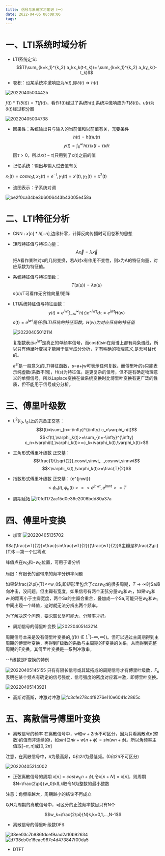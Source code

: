 ```yaml
---
title: 信号与系统学习笔记（一）
date: 2022-04-05 00:08:06
tags:
---
```


# 一、LTI系统时域分析
- LTI系统定义:
$$T(\sum_{k=k_1}^{k_2} a_kx_k(t-t_k))= \sum_{k=k_1}^{k_2} a_ky_k(t-t_k)$$

- 卷积：设某系统冲激响应为$h(t)$,即$\delta(t)\Rightarrow h(t)$

![20220405004425](https://cdn.jsdelivr.net/gh/zhangsx19/PicBed/images_for_blogs20220405004425.png)

$f(t)*T(\delta(t))=T(f(t))$，看作f(t)经过了系统h(t),系统冲激响应为$T(\delta(t))$。$u(t)$为$\delta(t)$经过积分器

![20220405004738](https://cdn.jsdelivr.net/gh/zhangsx19/PicBed/images_for_blogs20220405004738.png)

- 因果性：系统输出只与输入的当前值和以前值有关，充要条件
$$h(t)=h(t)u(t)$$
$$y(t)=\int_0^\infty h(\tau)x(t-\tau)d\tau$$
因$\tau>0$，所以$x(t-\tau)$只用到了x(t)之前的值

- 记忆系统：输出与输入过去值有关
    
$x_1(t)=cosw_0t,x_2(t)=e^{-t},y_1(t)=x'(t),y_2(t)=x^2(t)$

- 流图表示：子系统对调

![be2f0ca34be3b6006443b43005e458a](https://cdn.jsdelivr.net/gh/zhangsx19/PicBed/images_for_blogsbe2f0ca34be3b6006443b43005e458a.jpg)
  
# 二、LTI特征分析
- CNN : $x[n]*h[-n]$,边缘补零，计算反向传播时可用卷积的思想

- 矩阵特征值与特征向量：
  $$A\vec{x}=λ\vec{x}$$
  把A看作某种对x的几何变换，若A对x有作用不变性，则x为A的特征向量，对应系数为特征值。

- 系统特征值与特征函数：
  $$T(s(u))=λs(u)$$
  s(u)/T可看作无穷维向量/矩阵

- LTI系统特征值与特征函数：
  $$y(t)=e^{jwt}\int_{-\infty}^{\infty} h(\tau)e^{-jw\tau}d\tau=e^{jwt}H(w)$$
  $s(t)=e^{jwt}是任意LTI系统的特征函数，H(w)为对应系统的特征值$

  ![20220405012114](https://cdn.jsdelivr.net/gh/zhangsx19/PicBed/images_for_blogs20220405012114.png)

  复指数表示$e^{jwt}$是真正的单频率信号，而cos和sin在频谱上都有两条谱线，所以只有傅里叶变换才能用于信号成分分析，才有明确的物理意义,是无可替代的。
  
  $e^{st}$是一般意义的LTI特征函数，s=a+jw可表示任何复数，而傅里叶的s只能表示纯虚数(系数不同)，H(s)为特征值。是更复杂的信号，但不是有确定物理意义的单频信号，所以Laplace变换在做系统变换时比傅里叶变换有更广泛的性质，但不能用于信号成分分析。
  
# 三、傅里叶级数

- $L^2[t_0,t_a]$上的完备正交基：
$$f(t)=\sum_{n=-\infty}^{\infty} c_n\varphi_n(t)$$
$$<f(t),\varphi_k(t)>=\sum_{n=-\infty}^{\infty} c_n<\varphi(t),\varphi_k(t)>=c_k<\varphi_k(t),\varphi_k(t)>$$

- 三角形式傅里叶级数
正交基：$$\frac{1}{\sqrt{2}},coswt,sinwt,...,cosnwt,sinnwt$$
$$<\varphi_k(t),\varphi_k(t)>=\frac{T}{2}$$

- 指数形式傅里叶级数
正交基：{e^{jnwt}}
$$<\phi_n(t),\phi_n(t)>=<e^{jnwt},e^{jnwt}>=T$$

- 周期延拓
![f0fdf172ac15d0e36e2006bdd80a37a](https://cdn.jsdelivr.net/gh/zhangsx19/PicBed/images_for_blogsf0fdf172ac15d0e36e2006bdd80a37a.jpg)

# 四、傅里叶变换
- 加窗
![20220405135702](https://cdn.jsdelivr.net/gh/zhangsx19/PicBed/images_for_blogs20220405135702.png)

$Sa(\frac{wT}{2})=\frac{sin\frac{wT}{2}}{\frac{wT}{2}}$主瓣是$\frac{2\pi}{T}$ --第一个过零点

峰值点在$w_0$和$-w_0$位置，可用于谱分析

局限：有限长的窗带来的频率分辨率问题

如果$\frac{2\pi}{T}<<w_0$,即矩形里包含了$cosw_0t$的很多周期，$T\rightarrow\infty$时Sa趋向冲击，没问题。但主瓣有宽度，如果信号有两个正弦分量$w_0$和$w_1$，如果$w_0$和$w_1$的距离小于主瓣宽度，两个Sa的主瓣会重合，叠加成一个Sa,可能只在$w_0$和$w_1$中间出现一个峰值，这时就无法分辨出两个频率。

为了解决这个问题，要求窗长尽可能大，分辨率才好。

- 周期信号的傅里叶变换 
![20220405143214](https://cdn.jsdelivr.net/gh/zhangsx19/PicBed/images_for_blogs20220405143214.png)

周期信号本来是没有傅里叶变换的,($f(t)\notin L^1(-\infty,\infty)$)。但可以通过主周期得到主周期的傅里叶变换，再得到F级数的系数与主周期的F变换的关系，从而得到完整周期的F变换。其傅里叶变换是一系列冲激串。

--F级数是F变换的特例

![20220405145155](https://cdn.jsdelivr.net/gh/zhangsx19/PicBed/images_for_blogs20220405145155.png)
只有有限长信号或其延拓成的周期信号才有傅里叶级数，$F_n$表明在某个频点有确定的信号强度，信号强度的密度对应着冲激，即傅里叶变换。

![20220405143921](https://cdn.jsdelivr.net/gh/zhangsx19/PicBed/images_for_blogs20220405143921.png)

- 高斯对高斯，冲激对冲激
![fc3cfe278c4f8276e110e6041c2865c](https://cdn.jsdelivr.net/gh/zhangsx19/PicBed/images_for_blogsfc3cfe278c4f8276e110e6041c2865c.jpg)

# 五、离散信号傅里叶变换
- 离散信号的频率
在离散信号中，w和$w+2\pi k$不可区分，因为只看离散点n(整数)的值而非连续的t，如$sin((2\pi k+w)n+\phi)=sin(wn+\phi)$。所以角频率主值取$[-\pi,\pi]$或$[0,2\pi]$

注意，在离散信号中，$\pi$为最高频，0和$2\pi$为最低频。(0和$2\pi$不可区分)

![20220405214002](https://cdn.jsdelivr.net/gh/zhangsx19/PicBed/images_for_blogs20220405214002.png)

- 正弦离散信号的周期
$x[n]=cos(w_0n+\phi)$,令$x[n+N]=x[n]$，则周期$N=\frac{2\pi}{w_0}k$,k取令N为整数的最小整数

注意：角频率越大，周期越小的结论不再成立

以N为周期的离散信号中，可区分的正弦频率数目只有N个

$$w_k=\frac{2\pi}{N}k,k=0,1,...,N-1$$

- 离散信号的傅里叶级数DFS
  
![38ee03c7b886fdcef9aad2a10b92634](https://cdn.jsdelivr.net/gh/zhangsx19/PicBed/images_for_blogs38ee03c7b886fdcef9aad2a10b92634.jpg)
![d738cb0e16eae967c4d473847f00da5](https://cdn.jsdelivr.net/gh/zhangsx19/PicBed/images_for_blogsd738cb0e16eae967c4d473847f00da5.jpg)

- DTFT
